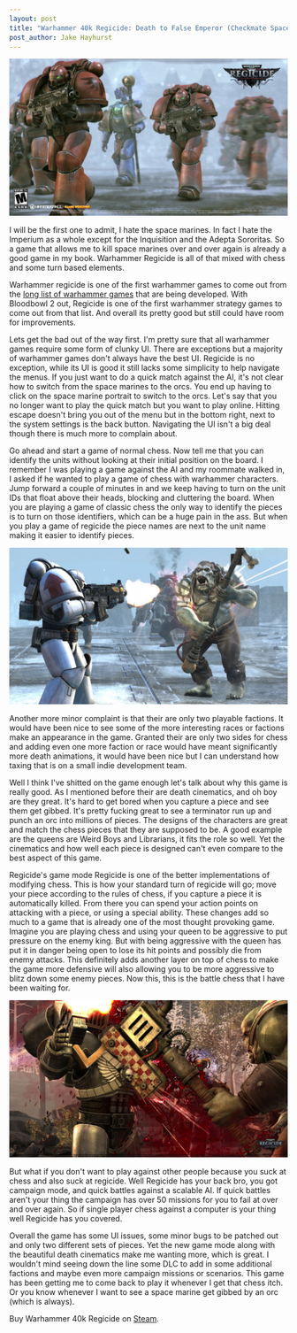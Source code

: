 ```yaml
---
layout: post
title: "Warhammer 40k Regicide: Death to False Emperor (Checkmate Space Marines)"
post_author: Jake Hayhurst
---
```


![image](/public/images/Regicide_Marines_March.jpg "The Space Marines March to their deaths as they should")


I will be the first one to admit, I hate the space marines. In fact I hate the Imperium as a whole except for the Inquisition and the Adepta Sororitas. So a game that allows me to kill space marines over and over again is already a good game in my book. Warhammer Regicide is all of that mixed with chess and some turn based elements.

Warhammer regicide is one of the first warhammer games to come out from the [long list of warhammer games]("http://www.pcgamer.com/warhammer-games-40k/") that are being developed. With Bloodbowl 2 out, Regicide is one of the first warhammer strategy games to come out from that list. And overall its pretty good but still could have room for improvements.

Lets get the bad out of the way first. I'm pretty sure that all warhammer games require some form of clunky UI. There are exceptions but a majority of warhammer games don't always have the best UI. Regicide is no exception, while its UI is good it still lacks some simplicity to help navigate the menus. If you just want to do a quick match against the AI, it's not clear how to switch from the space marines to the orcs. You end up having to click on the space marine portrait to switch to the orcs. Let's say that you no longer want to play the quick match but you want to play online. Hitting escape doesn't bring you out of the menu but in the bottom right, next to the system settings is the back button. Navigating the UI isn't a big deal though there is much more to complain about.

Go ahead and start a game of normal chess. Now tell me that you can identify the units without looking at their initial position on the board. I remember I was playing a game against the AI and my roommate walked in, I asked if he wanted to play a game of chess with warhammer characters. Jump forward a couple of minutes in and we keep having to turn on the unit IDs that float above their heads, blocking and cluttering the board. When you are playing a game of classic chess the only way to identify the pieces is to turn on those identifiers, which can be a huge pain in the ass. But when you play a game of regicide the piece names are next to the unit name making it easier to identify pieces.

![image](/public/images/Regicide_Strange_Boy.jpg "My face when I cant tell the pieces apart")

Another more minor complaint is that their are only two playable factions. It would have been nice to see some of the more interesting races or factions make an appearance in the game. Granted their are only two sides for chess and adding even one more faction or race would have meant significantly more death animations, it would have been nice but I can understand how taxing that is on a small indie development team.

Well I think I've shitted on the game enough let's talk about why this game is really good. As I mentioned before their are death cinematics, and oh boy are they great. It's hard to get bored when you capture a piece and see them get gibbed. It's pretty fucking great to see a terminator run up and punch an orc into millions of pieces. The designs of the characters are great and match the chess pieces that they are supposed to be. A good example are the queens are Weird Boys and Librarians, it fits the role so well. Yet the cinematics and how well each piece is designed can't even compare to the best aspect of this game.

Regicide's game mode Regicide is one of the better implementations of modifying chess. This is how your standard turn of regicide will go; move your piece according to the rules of chess, if you capture a piece it is automatically killed. From there you can spend your action points on attacking with a piece, or using a special ability. These changes add so much to a game that is already one of the most thought provoking game. Imagine you are playing chess and using your queen to be aggressive to put pressure on the enemy king. But with being aggressive with the queen has put it in danger being open to lose its hit points and possibly die from enemy attacks. This definitely adds another layer on top of chess to make the game more defensive will also allowing you to be more aggressive to blitz down some enemy pieces. Now this, this is the battle chess that I have been waiting for.

![image](/public/images/Regicide_Gibbed.jpg "Oh hell yes")

But what if you don't want to play against other people because you suck at chess and also suck at regicide. Well Regicide has your back bro, you got campaign mode, and quick battles against a scalable AI. If quick battles aren't your thing the campaign has over 50 missions for you to fail at over and over again. So if single player chess against a computer is your thing well Regicide has you covered.

Overall the game has some UI issues, some minor bugs to be patched out and only two different sets of pieces. Yet the new game mode along with the beautiful death cinematics make me wanting more, which is great. I wouldn't mind seeing down the line some DLC to add in some additional factions and maybe even more campaign missions or scenarios. This game has been getting me to come back to play it whenever I get that chess itch. Or you know whenever I want to see a space marine get gibbed by an orc (which is always).


Buy Warhammer 40k Regicide on [Steam](http://store.steampowered.com/app/322910/).
